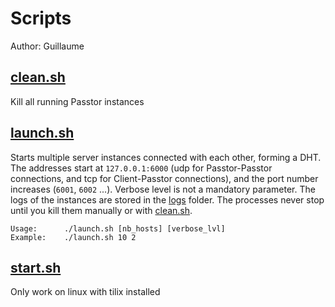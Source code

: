 # Scripts

Author: Guillaume

## [clean.sh](clean.sh)

Kill all running Passtor instances

## [launch.sh](launch.sh)

Starts multiple server instances connected with each other, forming a DHT. The addresses start at `127.0.0.1:6000` (udp for Passtor-Passtor connections, and tcp for Client-Passtor connections), and the port number increases (`6001`, `6002` ...). Verbose level is not a mandatory parameter. The logs of the instances are stored in the [logs](logs) folder. The processes never stop until you kill them manually or with [clean.sh](clean.sh).

```
Usage:      ./launch.sh [nb_hosts] [verbose_lvl]
Example:    ./launch.sh 10 2
```

## [start.sh](start.sh)

Only work on linux with tilix installed
